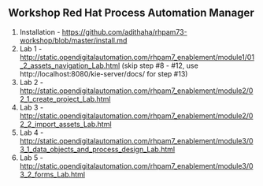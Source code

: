 ## Workshop Red Hat Process Automation Manager

1. Installation - https://github.com/adithaha/rhpam73-workshop/blob/master/install.md
2. Lab 1 - http://static.opendigitalautomation.com/rhpam7_enablement/module1/01_2_assets_navigation_Lab.html (skip step #8 - #12, use http://localhost:8080/kie-server/docs/ for step #13)
3. Lab 2 - http://static.opendigitalautomation.com/rhpam7_enablement/module2/02_1_create_project_Lab.html
4. Lab 3 - http://static.opendigitalautomation.com/rhpam7_enablement/module2/02_2_import_assets_Lab.html
5. Lab 4 - http://static.opendigitalautomation.com/rhpam7_enablement/module3/03_1_data_objects_and_process_design_Lab.html
6. Lab 5 - http://static.opendigitalautomation.com/rhpam7_enablement/module3/03_2_forms_Lab.html

